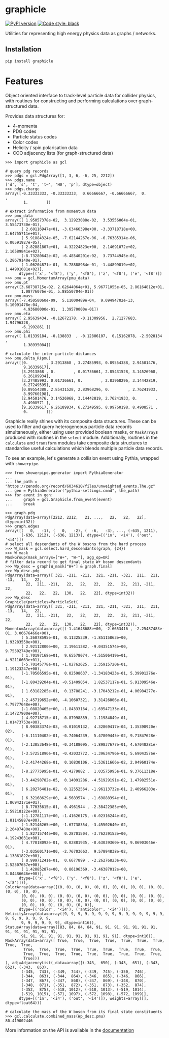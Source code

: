 # graphicle

[![PyPI version](https://img.shields.io/pypi/v/graphicle.svg)](https://pypi.org/project/graphicle/)
[![Code style: black](https://img.shields.io/badge/code%20style-black-000000.svg)](https://github.com/psf/black)

Utilities for representing high energy physics data as graphs / networks.


## Installation
```
pip install graphicle
```

# Features

Object oriented interface to track-level particle data for collider physics,
with routines for constructing and performing calculations over
graph-structured data.

Provides data structures for:
* 4-momenta
* PDG codes
* Particle status codes
* Color codes
* Helicity / spin polarisation data
* COO adjacency lists (for graph-structured data)

```python3
>>> import graphicle as gcl

# query pdg records
>>> pdgs = gcl.PdgArray([1, 3, 6, -6, 25, 2212])
>>> pdgs.name
['d', 's', 't', 't~', 'H0', 'p'], dtype=object)
>>> pdgs.charge
array([-0.33333333, -0.33333333,  0.66666667, -0.66666667,  0.        ,
        1.        ])

# extract information from momentum data
>>> pmu_data
array([( 1.95057378e-02,  3.12923088e-02,  3.53556064e-01, 3.55473730e-01),
       ( 2.60116947e+01, -3.63466398e+00, -3.33718718e+00, 2.64755711e+01),
       ( 5.91884324e-05, -7.62144267e-06, -6.76385314e-06, 6.00591927e-05),
       ( 2.82881807e+01,  4.32224823e+00,  2.14691072e+02, 2.16589841e+02),
       (-8.73280642e-02, -6.48540201e-02,  3.73744945e-01, 6.28679140e-01),
       ( 1.06204871e-01,  5.78888984e-01, -1.44899819e+02, 1.44901081e+02)],
      dtype=[('x', '<f8'), ('y', '<f8'), ('z', '<f8'), ('e', '<f8')])
>>> pmu = gcl.MomentumArray(pmu_data)
>>> pmu.pt
array([3.68738715e-02, 2.62644064e+01, 5.96771055e-05, 2.86164812e+01,
       1.08776076e-01, 5.88550704e-01])
>>> pmu.mass
array([-7.45058060e-09,  5.11000489e-04,  9.09494702e-13,  5.10991478e-04,
        4.93680000e-01,  1.39570000e-01])
>>> pmu.eta
array([ 2.95639434, -0.12672178, -0.11309956,  2.71277683,  1.94796328,
       -6.1992861 ])
>>> pmu.phi
array([ 1.01339184, -0.138833  , -0.12806107,  0.15162078, -2.5028134 ,
        1.38935084])

# calculate the inter-particle distances
>>> pmu.delta_R(pmu)
array([[0.        , 3.2913868 , 3.27485993, 0.89554388, 2.94501476,
        9.16339617],
       [3.2913868 , 0.        , 0.01736661, 2.85431528, 3.14526968,
        6.26189934],
       [3.27485993, 0.01736661, 0.        , 2.83968296, 3.14442819,
        6.27249595],
       [0.89554388, 2.85431528, 2.83968296, 0.        , 2.76241933,
        8.99760198],
       [2.94501476, 3.14526968, 3.14442819, 2.76241933, 0.        ,
        8.4908571 ],
       [9.16339617, 6.26189934, 6.27249595, 8.99760198, 8.4908571 ,
        0.        ]])
```

Graphicle really shines with its composite data structures. These can be used
to filter and query heterogeneous particle data records simultaneously, either
using user provided boolean masks, or `MaskArray`s produced with routines in
the `select` module.
Additionally, routines in the `calculate` and `transform` modules take
composite data structures to standardise useful calculations which blends
multiple particle data records.

To see an example, let's generate a collision event using Pythia, wrapped
with `showerpipe`.


```python3
>>> from showerpipe.generator import PythiaGenerator
...
... lhe_path = "https://zenodo.org/record/6034610/files/unweighted_events.lhe.gz"
... gen = PythiaGenerator("pythia-settings.cmnd", lhe_path)
>>> for event in gen:
...     graph = gcl.Graphicle.from_event(event)
...     break

>>> graph.pdg
PdgArray(data=array([2212, 2212,   21, ...,   22,   22,   22], dtype=int32))
>>> graph.edges
array([(   0,   -1), (   0,   -2), (  -6,   -3), ..., (-635, 1211),
       (-636, 1212), (-636, 1213)], dtype=[('in', '<i4'), ('out', '<i4')])
# select all descendants of the W bosons from the hard process
>>> W_mask = gcl.select.hard_descendants(graph, {24})
>>> W_mask
MaskGroup(mask_arrays=["W+", "W-"], agg_op=OR)
# filter data record to get final state W+ boson descendants
>>> Wp_desc = graph[W_mask["W+"] & graph.final]
>>> Wp_desc.pdg
PdgArray(data=array([ 321, -211, -211,  321, -211, -321,  211,  211,  -13,   14,   22,
         22,  211, -211,   22,   22,   22,   22,   22,  211, -211,   22,
         22,   22,   22,  130,   22,   22], dtype=int32))
>>> Wp_desc
Graphicle(particles=ParticleSet(
PdgArray(data=array([ 321, -211, -211,  321, -211, -321,  211,  211,  -13,   14,   22,
         22,  211, -211,   22,   22,   22,   22,   22,  211, -211,   22,
         22,   22,   22,  130,   22,   22], dtype=int32)),
MomentumArray(data=array([(-1.41648688e+00, -2.6653416 , -2.25487483e-01, 3.06676466e+00),
       ( 5.26078595e-01,  0.11325339, -1.85115863e+00, 1.93283550e+00),
       ( 2.92112800e+00,  2.19611382, -9.04351574e+00, 9.75502749e+00),
       ( 1.70197168e+01,  9.65578074, -4.51506419e+01, 4.92110663e+01),
       (-5.70145778e-01, -1.02762625,  1.35915720e-01, 1.19123247e+00),
       (-1.70566595e-01,  0.02598637, -1.34183423e-01, 5.39901276e-01),
       (-1.80439204e-01, -0.51409054,  1.82537117e-01, 5.91309546e-01),
       ( 1.63182285e-01,  0.13788241, -3.17043212e-01, 4.06984277e-01),
       (-2.45719652e+00, -4.10607321,  3.31426006e-01, 4.79777648e+00),
       (-1.08820465e+00, -1.84333164, -1.69547133e-01, 2.14727900e+00),
       (-4.92718715e-01, -0.87998859,  1.11984849e-01, 1.01473753e+00),
       ( 8.90383374e-03, -0.01019132,  4.32869417e-04, 1.35398920e-02),
       (-6.11110402e-01, -0.74064239,  5.47809445e-02, 9.71847628e-01),
       (-2.13853648e-01, -0.34188095, -1.89837677e-01, 4.67048281e-01),
       (-3.57251890e-01, -0.42033772, -1.39634796e-01, 5.69043576e-01),
       (-2.41744268e-01,  0.16830106, -1.53611666e-02, 2.94960174e-01),
       (-8.27775995e-01, -0.4279882 ,  1.03575995e-01, 9.37611318e-01),
       (-3.44298782e-05,  0.14091286, -4.51929191e-02, 1.47982551e-01),
       ( 6.20276481e-02,  0.12552564, -1.96113732e-01, 2.40966203e-01),
       ( 6.32168629e+00,  4.5683574 , -1.69888394e+01, 1.86942171e+01),
       ( 8.77035615e-01,  0.4961944 , -2.38422385e+00, 2.59218122e+00),
       (-1.12781117e+00, -1.41626175, -6.02316244e-02, 1.81145887e+00),
       (-1.52146265e+00, -1.67738354, -3.45502640e-02, 2.26487480e+00),
       ( 1.82715744e+00,  0.28701504, -3.76239153e+00, 4.19243031e+00),
       ( 4.77818092e-01,  0.02881935, -8.63039360e-01, 9.86903046e-01),
       (-3.03560171e+00, -2.76703663,  9.57894838e-02, 4.13861822e+00),
       ( 8.99971241e-01,  0.6677899 , -2.26276823e+00, 2.52507657e+00),
       ( 1.42885287e+00,  0.86196369, -3.46387012e+00, 3.84486646e+00)],
      dtype=[('x', '<f8'), ('y', '<f8'), ('z', '<f8'), ('e', '<f8')])),
ColorArray(data=array([(0, 0), (0, 0), (0, 0), (0, 0), (0, 0), (0, 0), (0, 0), (0, 0),
       (0, 0), (0, 0), (0, 0), (0, 0), (0, 0), (0, 0), (0, 0), (0, 0),
       (0, 0), (0, 0), (0, 0), (0, 0), (0, 0), (0, 0), (0, 0), (0, 0),
       (0, 0), (0, 0), (0, 0), (0, 0)],
      dtype=[('color', '<i4'), ('anticolor', '<i4')])),
HelicityArray(data=array([9, 9, 9, 9, 9, 9, 9, 9, 9, 9, 9, 9, 9, 9, 9, 9, 9, 9, 9, 9, 9, 9,
       9, 9, 9, 9, 9, 9], dtype=int16)),
StatusArray(data=array([83, 84, 84, 84, 91, 91, 91, 91, 91, 91, 91, 91, 91, 91, 91, 91, 91,
       91, 91, 91, 91, 91, 91, 91, 91, 91, 91, 91], dtype=int16)),
MaskArray(data=array([ True,  True,  True,  True,  True,  True,  True,  True,  True,
        True,  True,  True,  True,  True,  True,  True,  True,  True,
        True,  True,  True,  True,  True,  True,  True,  True,  True,
        True]))
), adj=AdjacencyList(_data=array([(-343,  650), (-343,  651), (-343,  652), (-343,  653),
       (-345,  743), (-349,  744), (-349,  745), (-350,  746),
       (-344,  863), (-344,  864), (-346,  865), (-346,  866),
       (-347,  867), (-347,  868), (-347,  869), (-348,  870),
       (-348,  871), (-351,  872), (-351,  873), (-352,  874),
       (-352,  875), (-518, 1012), (-518, 1013), (-519, 1014),
       (-519, 1015), (-571, 1097), (-572, 1098), (-572, 1099)],
      dtype=[('in', '<i4'), ('out', '<i4')]), weights=array([], dtype=float64)))

# calculate the mass of the W boson from its final state constituents
>>> gcl.calculate.combined_mass(Wp_desc.pmu)
80.419002446
```

More information on the API is available in the
[documentation](https://graphicle.readthedocs.io)
